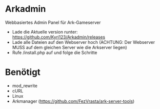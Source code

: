 # Arkadmin 
Webbasiertes Admin Panel für Ark-Gameserver

- Lade die Aktuelle version runter: https://github.com/Kyri123/Arkadmin/releases
- Lade alle Dateien auf den Webserver hoch (ACHTUNG: Der Webserver MUSS auf dem gleichen Server wie die Arkserver liegen)
- Rufe <url>/install.php auf und folge die Schritte

# Benötigt
- mod_rewrite
- cURL
- Linux
- Arkmanager (https://github.com/FezVrasta/ark-server-tools)
